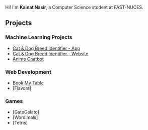 Hi! I'm **Kainat Nasir**, a Computer Science student at FAST-NUCES.

## Projects

### Machine Learning Projects
- [Cat & Dog Breed Identifier - App](https://github.com/Kainat-N/whats-my-breed)
- [Cat & Dog Breed Identifier - Website](https://github.com/Kainat-N/Web-Whats_My_Breed)
- [Anime Chatbot](https://github.com/Kainat-N/Anime_Chatbot)

### Web Development
- [Book My Table](https://github.com/Kainat-N/BookMyTable)
- [Flavora]

### Games
- [GatoGelato]
- [Wordimals]
- [Tetris]

<!--
**Kainat-N/Kainat-N** is a ✨ _special_ ✨ repository because its `README.md` (this file) appears on your GitHub profile.

Here are some ideas to get you started:

- 🔭 I’m currently working on ...
- 🌱 I’m currently learning ...
- 👯 I’m looking to collaborate on ...
- 🤔 I’m looking for help with ...
- 💬 Ask me about ...
- 📫 How to reach me: ...
- 😄 Pronouns: ...
- ⚡ Fun fact: ...
-->
